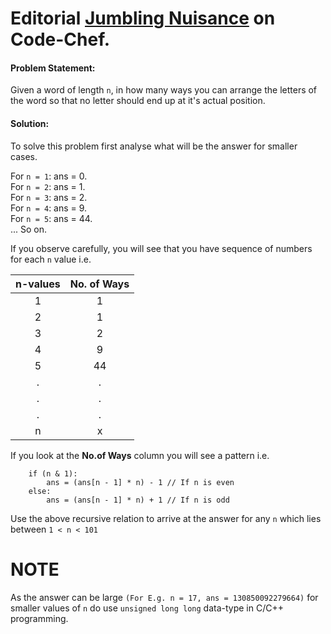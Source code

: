 # Editorial [Jumbling Nuisance](https://www.codechef.com/ICHN2019/problems/ICHN03) on Code-Chef.  

#### Problem Statement:  
Given a word of length `n`, in how many ways you can arrange the letters of the word so that no letter should end up at it's actual position.  

#### Solution:  
To solve this problem first analyse what will be the answer for smaller cases.

For `n = 1`: ans = 0.  
For `n = 2`: ans = 1.  
For `n = 3`: ans = 2.  
For `n = 4`: ans = 9.  
For `n = 5`: ans = 44.  
... So on.  

If you observe carefully, you will see that you have sequence of numbers for each `n` value i.e.  

| n-values | No. of Ways |
| :---:      | :---:       |
| 1 | 1 |
| 2 | 1 |
| 3 | 2 |
| 4 | 9 |
| 5 | 44 |
| . | . |
| . | . |
| . | . |
| n | x |  

If you look at the **No.of Ways** column you will see a pattern i.e.  

```
    if (n & 1):
        ans = (ans[n - 1] * n) - 1 // If n is even
    else:
        ans = (ans[n - 1] * n) + 1 // If n is odd
```

Use the above recursive relation to arrive at the answer for any `n` which lies between `1 < n < 101`

# NOTE
As the answer can be large `(For E.g. n = 17, ans = 130850092279664)` for smaller values of `n` do use `unsigned long long` data-type in C/C++ programming.  


